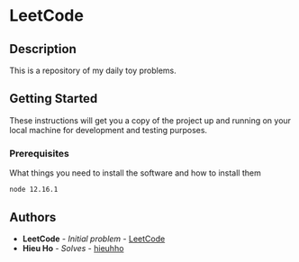 # LeetCode

## Description ##
This is a repository of my daily toy problems.

## Getting Started

These instructions will get you a copy of the project up and running on your local machine for development and testing purposes.

### Prerequisites

What things you need to install the software and how to install them

```
node 12.16.1
```

## Authors

* **LeetCode** - *Initial problem* - [LeetCode](https://leetcode.com/)
* **Hieu Ho** - *Solves* - [hieuhho](https://github.com/hieuhho)
